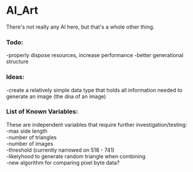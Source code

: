 # AI_Art  
There's not really any AI here, but that's a whole other thing.

### Todo:  
-properly dispose resources, increase performance
-better generational structure

### Ideas:
-create a relatively simple data type that holds all information needed to generate an image (the dna of an image)  

### List of Known Variables:
These are independent variables that require further investigation/testing:  
-max side length  
-number of triangles  
-number of images  
-threshold (currently narrowed on 518 - 741)  
-likelyhood to generate random triangle when combining  
-new algorithm for comparing pixel byte data?  